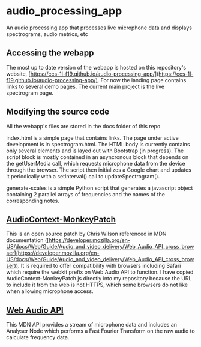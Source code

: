 # audio_processing_app
An audio processing app that processes live microphone data and displays spectrograms, audio metrics, etc

## Accessing the webapp
The most up to date version of the webapp is hosted on this repository's website, [https://ccs-1l-f19.github.io/audio-processing-app/](https://ccs-1l-f19.github.io/audio-processing-app/). For now the landing page contains links to several demo pages. The current main project is the live spectrogram page. 

## Modifying the source code
All the webapp's files are stored in the docs folder of this repo. 

index.html is a simple page that contains links. The page under active development is in spectrogram.html. The HTML body is currently contains only several elements and is layed out with Bootstrap (in progress). The script block is mostly contained in an asyncronous block that depends on the getUserMedia call, which requests microphone data from the device through the browser. The script then initializes a Google chart and updates it periodically with a setInterval() call to updateSpectrogram().

generate-scales is a simple Python script that generates a javascript object containing 2 parallel arrays of frequencies and the names of the corresponding notes.



## [AudioContext-MonkeyPatch](https://github.com/cwilso/AudioContext-MonkeyPatch/)

This is an open source patch by Chris Wilson referenced in MDN documentation ([https://developer.mozilla.org/en-US/docs/Web/Guide/Audio_and_video_delivery/Web_Audio_API_cross_browser](https://developer.mozilla.org/en-US/docs/Web/Guide/Audio_and_video_delivery/Web_Audio_API_cross_browser)). It is required to offer compatibility with browsers including Safari which require the webkit prefix on Web Audio API to function. I have copied AudioContext-MonkeyPatch.js directly into my repository because the URL to include it from the web is not HTTPS, which some browsers do not like when allowing microphone access.

## [Web Audio API](https://developer.mozilla.org/en-US/docs/Web/API/Web_Audio_API)
This MDN API provides a stream of microphone data and includes an Analyser Node which performs a Fast Fourier Transform on the raw audio to calculate frequency data. 
